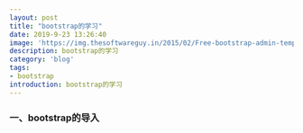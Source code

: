 ```yaml
---
layout: post
title: "bootstrap的学习"
date: 2019-9-23 13:26:40
image: 'https://img.thesoftwareguy.in/2015/02/Free-bootstrap-admin-templates-.jpg'
description: bootstrap的学习
category: 'blog'
tags:
- bootstrap
introduction: bootstrap的学习
---
```


### 一、bootstrap的导入
<!-- 新 Bootstrap 核心 CSS 文件 -->  
<link href="https://cdn.staticfile.org/twitter-bootstrap/3.3.7/css/bootstrap.min.css" rel="stylesheet">  
 
<!-- jQuery文件。务必在bootstrap.min.js 之前引入 -->  
<script src="https://cdn.staticfile.org/jquery/2.1.1/jquery.min.js"></script>  
 
<!-- 最新的 Bootstrap 核心 JavaScript 文件 -->  
<script src="https://cdn.staticfile.org/twitter-bootstrap/3.3.7/js/bootstrap.min.js"></script>  










